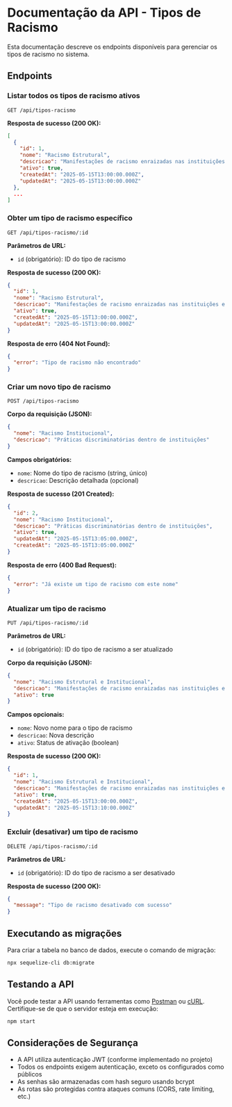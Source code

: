 # Documentação da API - Tipos de Racismo

Esta documentação descreve os endpoints disponíveis para gerenciar os tipos de racismo no sistema.

## Endpoints

### Listar todos os tipos de racismo ativos
```
GET /api/tipos-racismo
```

**Resposta de sucesso (200 OK):**
```json
[
  {
    "id": 1,
    "nome": "Racismo Estrutural",
    "descricao": "Manifestações de racismo enraizadas nas instituições e na sociedade",
    "ativo": true,
    "createdAt": "2025-05-15T13:00:00.000Z",
    "updatedAt": "2025-05-15T13:00:00.000Z"
  },
  ...
]
```

### Obter um tipo de racismo específico
```
GET /api/tipos-racismo/:id
```

**Parâmetros de URL:**
- `id` (obrigatório): ID do tipo de racismo

**Resposta de sucesso (200 OK):**
```json
{
  "id": 1,
  "nome": "Racismo Estrutural",
  "descricao": "Manifestações de racismo enraizadas nas instituições e na sociedade",
  "ativo": true,
  "createdAt": "2025-05-15T13:00:00.000Z",
  "updatedAt": "2025-05-15T13:00:00.000Z"
}
```

**Resposta de erro (404 Not Found):**
```json
{
  "error": "Tipo de racismo não encontrado"
}
```

### Criar um novo tipo de racismo
```
POST /api/tipos-racismo
```

**Corpo da requisição (JSON):**
```json
{
  "nome": "Racismo Institucional",
  "descricao": "Práticas discriminatórias dentro de instituições"
}
```

**Campos obrigatórios:**
- `nome`: Nome do tipo de racismo (string, único)
- `descricao`: Descrição detalhada (opcional)

**Resposta de sucesso (201 Created):**
```json
{
  "id": 2,
  "nome": "Racismo Institucional",
  "descricao": "Práticas discriminatórias dentro de instituições",
  "ativo": true,
  "updatedAt": "2025-05-15T13:05:00.000Z",
  "createdAt": "2025-05-15T13:05:00.000Z"
}
```

**Resposta de erro (400 Bad Request):**
```json
{
  "error": "Já existe um tipo de racismo com este nome"
}
```

### Atualizar um tipo de racismo
```
PUT /api/tipos-racismo/:id
```

**Parâmetros de URL:**
- `id` (obrigatório): ID do tipo de racismo a ser atualizado

**Corpo da requisição (JSON):**
```json
{
  "nome": "Racismo Estrutural e Institucional",
  "descricao": "Manifestações de racismo enraizadas nas instituições e na sociedade",
  "ativo": true
}
```

**Campos opcionais:**
- `nome`: Novo nome para o tipo de racismo
- `descricao`: Nova descrição
- `ativo`: Status de ativação (boolean)

**Resposta de sucesso (200 OK):**
```json
{
  "id": 1,
  "nome": "Racismo Estrutural e Institucional",
  "descricao": "Manifestações de racismo enraizadas nas instituições e na sociedade",
  "ativo": true,
  "createdAt": "2025-05-15T13:00:00.000Z",
  "updatedAt": "2025-05-15T13:10:00.000Z"
}
```

### Excluir (desativar) um tipo de racismo
```
DELETE /api/tipos-racismo/:id
```

**Parâmetros de URL:**
- `id` (obrigatório): ID do tipo de racismo a ser desativado

**Resposta de sucesso (200 OK):**
```json
{
  "message": "Tipo de racismo desativado com sucesso"
}
```

## Executando as migrações

Para criar a tabela no banco de dados, execute o comando de migração:

```bash
npx sequelize-cli db:migrate
```

## Testando a API

Você pode testar a API usando ferramentas como [Postman](https://www.postman.com/) ou [cURL](https://curl.se/). Certifique-se de que o servidor esteja em execução:

```bash
npm start
```

## Considerações de Segurança

- A API utiliza autenticação JWT (conforme implementado no projeto)
- Todos os endpoints exigem autenticação, exceto os configurados como públicos
- As senhas são armazenadas com hash seguro usando bcrypt
- As rotas são protegidas contra ataques comuns (CORS, rate limiting, etc.)
